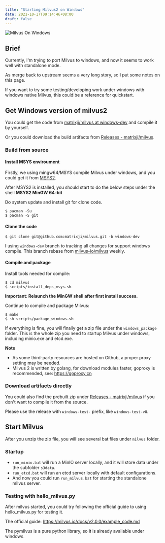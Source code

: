 ```yaml
---
title: "Starting Milvus2 on Windows"
date: 2021-10-17T09:14:46+08:00
draft: false
---
```


![Milvus On Windows](/images/milvus-on-windows.png)

## Brief

Currently, I'm trying to port Milvus to windows, and now it seems to work well with standalone mode.

As merge back to upstream seems a very long story, so I put some notes on this page.

If you want to try some testing/developing work under windows with windows native Milvus, this could be a reference for quickstart.

## Get Windows version of milvus2

You could get the code from [matrixji/milvus at windows-dev](https://github.com/matrixji/milvus/tree/windows-dev) and compile it by yourself.

Or you could download the build artifacts from [Releases - matrixji/milvus](https://github.com/matrixji/milvus/releases).

### Build from source

#### Install MSYS enviroument

Firstly, we using mingw64/MSYS compile Milvus under windows, and you could get it from [MSYS2](https://www.msys2.org/).

After MSYS2 is installed, you should start to do the below steps under the shell **MSYS2 MinGW 64-bit**

Do system update and install git for clone code.

```shell
$ pacman -Su
$ pacman -S git
```

#### Clone the code

```shell
$ git clone git@github.com:matrixji/milvus.git -b windows-dev
```

I using `windows-dev` branch to tracking all changes for support windows compile. This branch rebase from [milvus-io/milvus](https://github.com/milvus-io/milvus) weekly.

#### Compile and package

Install tools needed for compile:

```shell
$ cd milvus
$ scripts/install_deps_msys.sh
```

**Important: Relaunch  the MinGW shell after first install success.**

Continue to compile and package Milvus:

```shell
$ make
$ sh scripts/package_windows.sh
```

If everything is fine, you will finally get a zip file under the `windows_package` folder. This is the whole zip you need to startup Milvus under windows, including minio.exe and etcd.exe.

**Note**

- As some third-party resources are hosted on Github, a proper proxy setting may be needed.
- Milvus 2 is written by golang, for download modules faster, goproxy is recommended, see: https://goproxy.cn

### Download artifacts directly

You could also find the prebuilt zip under [Releases - matrixji/milvus](https://github.com/matrixji/milvus/releases) if you don't want to compile it from the source.

Please use the release with `windows-test-` prefix, like `windows-test-v8`.


## Start Milvus

After you unzip the zip file, you will see several bat files under `milvus` folder.

### Startup
- `run_minio.bat` will run a MinIO server locally, and it will store data under the subfolder `s3data`.
- `run_etcd.bat` will run an etcd server locally with default configurations.
- And now you could run `run_milvus.bat` for starting the standalone milvus server.

### Testing with hello_milvus.py

After milvus started, you could try following the official guide to using hello_milvus.py for testing it.

The official guide: https://milvus.io/docs/v2.0.0/example_code.md

The pymilvus is a pure python library, so it is already available under windows.

